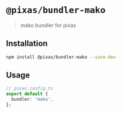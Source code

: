 # `@pixas/bundler-mako`

> mako bundler for pixas

## Installation

```bash
npm install @pixas/bundler-mako --save-dev
```

## Usage

```ts
// pixas.config.ts
export default {
  bundler: 'mako',
};
```
